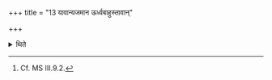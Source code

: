 +++
title = "13 यावान्यजमान ऊर्ध्वबाहुस्तावान्"

+++

<details><summary>थिते</summary>

13. The (sacrificial) post should be as high as sacrificer standing with his arms raised.[^1]  

[^1]: Cf. MS III.9.2.
</details>
